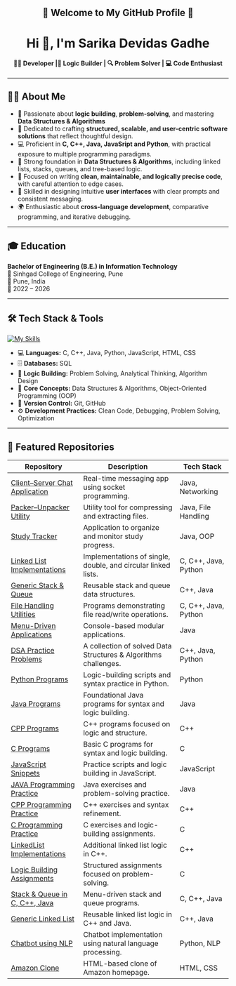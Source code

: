 <!-- Profile README for: Sarika-Gadhe -->
<h2 align="center">🌟 Welcome to My GitHub Profile 🌟</h2>
<h1 align="center">Hi 👋, I'm Sarika Devidas Gadhe</h1>
<h4 align="center">👩‍💻 Developer |🧠 Logic Builder | 🔍 Problem Solver | 💻 Code Enthusiast</h4>

----

## 👩‍💻 About Me  

- 🧠 Passionate about **logic building**, **problem-solving**, and mastering **Data Structures & Algorithms**  
- 🚀 Dedicated to crafting **structured, scalable, and user-centric software solutions** that reflect thoughtful design.
- 💻 Proficient in **C, C++, Java, JavaSript and Python**, with practical exposure to multiple programming paradigms.  
- 🧠 Strong foundation in **Data Structures & Algorithms**, including linked lists, stacks, queues, and tree-based logic. 
- 📝 Focused on writing **clean, maintainable, and logically precise code**, with careful attention to edge cases. 
- 🎨 Skilled in designing intuitive **user interfaces** with clear prompts and consistent messaging.
- 🌍 Enthusiastic about **cross-language development**, comparative programming, and iterative debugging.

---

## 🎓 Education  

**Bachelor of Engineering (B.E.) in Information Technology**  
🏫 Sinhgad College of Engineering, Pune  
📍 Pune, India  
📅 2022 – 2026  

----


## 🛠️ Tech Stack & Tools  

[![My Skills](https://skillicons.dev/icons?i=c,cpp,java,python,js,html,css,sql,git,github&perline=8)](https://skillicons.dev)  

- 💻 **Languages:** C, C++, Java, Python, JavaScript, HTML, CSS  
- 🗄️ **Databases:** SQL
- 🧠 **Logic Building:** Problem Solving, Analytical Thinking, Algorithm Design  
- 🧩 **Core Concepts:** Data Structures & Algorithms, Object-Oriented Programming (OOP)  
- 🔧 **Version Control:** Git, GitHub  
- ⚙️ **Development Practices:** Clean Code, Debugging, Problem Solving,  Optimization

  
----

## 📂 Featured Repositories  

| Repository | Description | Tech Stack |
|------------|-------------|------------|
| [Client–Server Chat Application](https://github.com/Sarika-Gadhe/Client-Server-Chat-Application_Project-Using-Java) | Real-time messaging app using socket programming. | Java, Networking |
| [Packer–Unpacker Utility](https://github.com/Sarika-Gadhe/Packer-UnPacker_Project-Using-Java) | Utility tool for compressing and extracting files. | Java, File Handling |
| [Study Tracker](https://github.com/Sarika-Gadhe/Study-Tracker_Project-Using-Java) | Application to organize and monitor study progress. | Java, OOP |
| [Linked List Implementations](https://github.com/Sarika-Gadhe/Linked-List-In-C-Cpp-Java-Python) | Implementations of single, double, and circular linked lists. | C, C++, Java, Python |
| [Generic Stack & Queue](https://github.com/Sarika-Gadhe/Generic-Stack-Queue-In-Cpp-Java) | Reusable stack and queue data structures. | C++, Java |
| [File Handling Utilities](https://github.com/Sarika-Gadhe/File-Handling-In-C-Cpp-Java-Python) | Programs demonstrating file read/write operations. | C, C++, Java, Python |
| [Menu-Driven Applications](https://github.com/Sarika-Gadhe/Menu-Driven-Applications-In-Java) | Console-based modular applications. | Java |
| [DSA Practice Problems](https://github.com/Sarika-Gadhe/DSA-Practice-Problems) | A collection of solved Data Structures & Algorithms challenges. | C++, Java, Python |
| [Python Programs](https://github.com/Sarika-Gadhe/Python_Programs) | Logic-building scripts and syntax practice in Python. | Python |
| [Java Programs](https://github.com/Sarika-Gadhe/Java_Programs) | Foundational Java programs for syntax and logic building. | Java |
| [CPP Programs](https://github.com/Sarika-Gadhe/CPP_Programs) | C++ programs focused on logic and structure. | C++ |
| [C Programs](https://github.com/Sarika-Gadhe/C_Programs) | Basic C programs for syntax and logic building. | C |
| [JavaScript Snippets](https://github.com/Sarika-Gadhe/JavaScript) | Practice scripts and logic building in JavaScript. | JavaScript |
| [JAVA Programming Practice](https://github.com/Sarika-Gadhe/JAVA_Programming_Practice) | Java exercises and problem-solving practice. | Java |
| [CPP Programming Practice](https://github.com/Sarika-Gadhe/CPP_Programming_Practice) | C++ exercises and syntax refinement. | C++ |
| [C Programming Practice](https://github.com/Sarika-Gadhe/C_Programming_Practice) | C exercises and logic-building assignments. | C |
| [LinkedList Implementations](https://github.com/Sarika-Gadhe/_LinkedList_Implementations_) | Additional linked list logic in C++. | C++ |
| [Logic Building Assignments](https://github.com/Sarika-Gadhe/LOGIC-BUILDING-ASSIGNMENTS) | Structured assignments focused on problem-solving. | C |
| [Stack & Queue in C, C++, Java](https://github.com/Sarika-Gadhe/Stack-Queue-In-C-Cpp-Java) | Menu-driven stack and queue programs. | C, C++, Java |
| [Generic Linked List](https://github.com/Sarika-Gadhe/Generic-Linked-List-In-Cpp-Java) | Reusable linked list logic in C++ and Java. | C++, Java |
| [Chatbot using NLP](https://github.com/Sarika-Gadhe/Implementation-of-Chatbot-using-NLP) | Chatbot implementation using natural language processing. | Python, NLP |
| [Amazon Clone](https://github.com/Sarika-Gadhe/Amazon-Clone) | HTML-based clone of Amazon homepage. | HTML, CSS |











